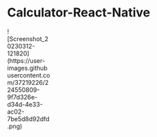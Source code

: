 # Calculator-React-Native
<div style="width: 100px">
![Screenshot_20230312-121820](https://user-images.githubusercontent.com/37219226/224550809-9f7d326e-d34d-4e33-ac02-7be5d8d92dfd.png)
 </div>
